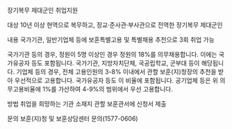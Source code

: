 장기복무 제대군인 취업지원

대상
10년 이상 현역으로 복무하고, 장교·준사관·부사관으로 전역한 장기복무 제대군인

내용
국가기관, 일반기업체 등에 보훈특별고용 및 특별채용 추천으로 3회 취업 가능

국가기관 등의 경우, 정원이 5명 이상인 경우 정원의 18%를 의무채용합니다. 이에는 국가유공자 등도 포함됩니다. 국가기관, 지방자치단체, 국공립학교, 군부대 등이 해당됩니다.
기업체 등의 경우, 전체 고용인원의 3-8% 이내에서 관할 보훈(지)청장의 추천을 받아 우선적으로 고용합니다. 국가유공자 등도 이 비율에 포함됩니다. 공기업체 등은 위 의무고용비율에 1%를 가산하여 4-9%의 범위에서 우선 고용합니다.

방법
취업을 희망하는 기관 소재지 관할 보훈관서에 신청서 제출

문의
보훈(지)청 및 보훈상담센터 문의(1577-0606)
